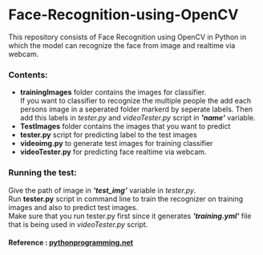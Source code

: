 # Face-Recognition-using-OpenCV
This repository consists of Face Recognition using OpenCV in Python in which the model can recognize the face from image and realtime via webcam.

### Contents:  
* **trainingImages** folder contains the images for classifier.  
If you want to classifier to recognize the multiple people the add each persons image in a seperated folder markerd by seperate labels. Then add this labels in *tester.py* and *videoTester.py* script in ***'name'*** variable.  
* **TestImages** folder contains the images that you want to predict
* **tester.py** script for predicting label to the test images
* **videoimg.py** to generate test images for training classifier  
* **videoTester.py** for predicting face realtime via webcam.

### Running the test: 
Give the path of image in ***'test_img'*** variable in *tester.py*.  
Run **tester.py** script in command line to train the recognizer on training images and also to predict test images.  
Make sure that you run tester.py  first since it generates ***'training.yml'*** file that is being used in *videoTester.py* script.

#### Reference : [pythonprogramming.net](https://pythonprogramming.net/haar-cascade-face-eye-detection-python-opencv-tutorial/)
